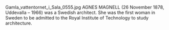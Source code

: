 Gamla_vattentornet_i_Sala_0555.jpg AGNES MAGNELL (26 November 1878, Uddevalla – 1966) was a Swedish architect. She was the first woman in Sweden to be admitted to the Royal Institute of Technology to study architecture.
